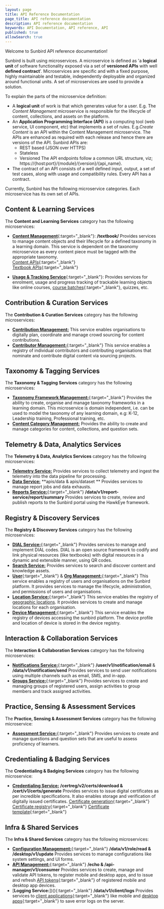 ```yaml
---
layout: page
title: API Reference Documentation
page_title: API reference documentation
description: API reference documentation
keywords: API Documentation, API reference, API
published: true
allowSearch: true
---
```

Welcome to Sunbird API reference documentation!

Sunbird is built using microservices. 
A microservice is defined as 'a **logical unit** of software functionality exposed via a set of **versioned APIs** with well **defined contract**'. Microservices are specific and with a fixed purpose, highly maintainable and testable, independently deployable and organized around functional units. A set of microservices are used to provide a solution. 

To explain the parts of the microservice definition:
- A **logical unit** of work is that which generates value for a user. E.g. The *Content Management* microservice is responsible for the lifecycle of content, collections, and assets on the platform.
- An **Application Programming Interface (API)** is a computing tool (web service, UI component, etc) that implements a set of rules. E.g.*Create Content* is an API within the Content Management microservice. The APIs are enhanced as required with each release and hence there are versions of the API. Sunbird APIs are:
    - REST based (JSON over HTTPS)
    - Stateless
    - Versioned
    The API endpoints follow a common URL structure, viz; https://{host:port}/{module}/{version}/{api_name}.
 - The contract of an API consists of a well defined input, output, a set of test cases, along with usage and compatibility rules. Every API has a contract.  

Currently, Sunbird has the following microservice categories. Each microservice has its own set of APIs.   

## Content & Learning Services

The **Content and Learning Services** category has the following microservices:

- [**Content Management**](apis/content/){:target="_blank"}: **/textbook/** Provides services to manage content objects and their lifecycle for a defined taxonomy in a learning domain. This service is dependent on the taxonomy microservice as every content piece must be tagged with the appropriate taxonomy.  
        [Content APIs](apis/content/){:target="_blank"}  
        [Textbook APIs](apis/tocapi/){:target="_blank"}  

- [**Usage & Tracking Service**](apis/courseprogressapi/){:target="_blank"}: Provides services for enrolment, usage and progress tracking of trackable learning objects like online courses, [course batches](apis/coursebatchmanapi){:target="_blank"}, quizzes, etc.

## Contribution & Curation Services

The **Contribution & Curation Services** category has the following microservices:

- [**Contribution Management:**](apis/programsapi/) This service enables organisations to digitally plan, coordinate and manage crowd sourcing for content contributions.
- [**Contributor Management:**](apis/opensaber/){:target="_blank"} This service enables a registry of individual contributors and contributing organisations that nominate and contribute digital content via sourcing projects.

## Taxonomy & Tagging Services

The **Taxonomy & Tagging Services** category has the following microservices:

- [**Taxonomy Framework Management:**](apis/framework/){:target="_blank"} Provides the ability to create, organise and manage taxonomy frameworks in a learning domain. This microservice is domain independent, i.e. can be used to model the taxonomy of any learning domain, e.g: K-12, Leadership training, Professional training, etc.
- [**Content Category Management:**](apis/objectapi/) Provides the ability to create and manage categories for content, collections, and question sets.

## Telemetry & Data, Analytics Services

The **Telemetry & Data, Analytics Services** category has the following microservices:

- [**Telemetry Service:**](apis/data/) Provides services to collect telemetry and ingest the telemetry into the data pipeline for processing.
- [**Data Service:**]() **apis/data & apis/dataset ** Provides services to manage report jobs and data exhausts.
- [**Reports Service:**](apis/reports/){:target="_blank"} **/data/v1/report-service/report/summary** Provides services to create, review and publish reports to the Sunbird portal using the HawkEye framework.

## Registry & Discovery Services

The **Registry & Discovery Services** category has the following microservices:

- [**DIAL Service:**](apis/dialapi/){:target="_blank"} Provides services to manage and implement DIAL codes. DIAL is an open source framework to codify and link physical resources (like textbooks) with digital resources in a dynamic and extensible manner, using QR codes.
- [**Search Service:**](apis/searchapi/) Provides services to search and discover content and knowledge assets.
- [**User**](apis/userapi/){:target="_blank"} & [**Org Management:**](apis/orgapi/){:target="_blank"} This service enables a registry of users and organisations on the Sunbird platform. It provides services to manage the lifecycle, administration, and permissions of users and organisations.
- [**Location Service:**](apis/locationapi/){:target="_blank"} This service enables the registry of [geographic locations](apis/geolocationapi/). It provides services to create and manage locations for each organisation.
- [**Device Management:**](apis/deviceapi/){:target="_blank"} This service enables the registry of devices accessing the sunbird platform. The device profile and location of device is stored in the device registry.


## Interaction & Collaboration Services

The **Interaction & Collaboration Services** category has the following microservices:

- [**Notifications Service:**](apis/notificationapi/){:target="_blank"} **/user/v1/notification/email** & **/data/v1/notification/send** Provides services to send user notifications using multiple channels such as email, SMS, and in-app.
- [**Groups Service:**](apis/groupapi/){:target="_blank"} Provides services to create and managing groups of registered users, assign activities to group members and track assigned activities.


## Practice, Sensing & Assessment Services

The **Practice, Sensing & Assessment Services** category has the following microservice:

- [**Assessment Service:**](apis/itemsetapi/){:target="_blank"} Provides services to create and manage questions and question sets that are useful to assess proficiency of learners.  

## Credentialing & Badging Services

The **Credentialing & Badging Services** category has the following microservice:  

- [**Credentialing Service:**]() **/certreg/v2/certs/download & /cert/v1/certs/generate** Provides services to issue digital certificates as per incredible specifications. It also enables storage and verification of digitally issued certificates.
    [Certificate generation](apis/certificate/){:target="_blank"} 
    [Certificate registry](apis/certificateregistry/){:target="_blank"}
    [Certificate template](apis/certificatetemplateapi/){:target="_blank"}

## Infra & Shared Services

The **Infra & Shared Services** category has the following microservices:
    
- [**Configuration Management:**](){:target="_blank"} **/data/v1/role/read & /desktop/v1/update**  Provides services to manage configurations like system settings, and UI forms.
- [**API Management:**](){:target="_blank"} **/echo & /api-manager/v1/consumer** Provides services to create, manage and validate API tokens, to register mobile and desktop apps, and to issue and refresh [API tokens](apis/refreshtokenapi){:target="_blank"} of registered mobile and desktop app devices.
- [**Logging Service:**])(){:target="_blank"} **/data/v1/client/logs** Provides services to [client applications](){:target="_blank"} like mobile and [desktop apps](apis/desktop/){:target="_blank"} to save error logs on the server.

